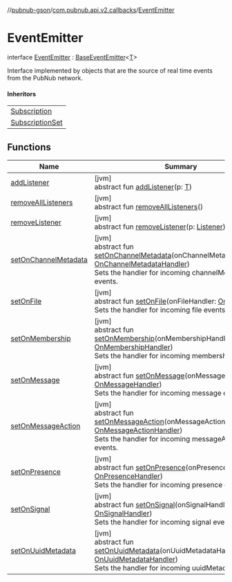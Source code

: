 //[pubnub-gson](../../../index.md)/[com.pubnub.api.v2.callbacks](../index.md)/[EventEmitter](index.md)

# EventEmitter

interface [EventEmitter](index.md) : [BaseEventEmitter](../../../../pubnub-gson/com.pubnub.api.v2.callbacks/-base-event-emitter/index.md)&lt;[T](../../../../pubnub-gson/com.pubnub.api.v2.callbacks/-base-event-emitter/index.md)&gt; 

Interface implemented by objects that are the source of real time events from the PubNub network.

#### Inheritors

| |
|---|
| [Subscription](../../com.pubnub.api.v2.subscriptions/-subscription/index.md) |
| [SubscriptionSet](../../com.pubnub.api.v2.subscriptions/-subscription-set/index.md) |

## Functions

| Name | Summary |
|---|---|
| [addListener](index.md#330403064%2FFunctions%2F-395131529) | [jvm]<br>abstract fun [addListener](index.md#330403064%2FFunctions%2F-395131529)(p: [T](../../../../pubnub-gson/com.pubnub.api.v2.callbacks/-base-event-emitter/index.md)) |
| [removeAllListeners](../../com.pubnub.api.v2.subscriptions/-subscription-set/index.md#983921133%2FFunctions%2F-395131529) | [jvm]<br>abstract fun [removeAllListeners](../../com.pubnub.api.v2.subscriptions/-subscription-set/index.md#983921133%2FFunctions%2F-395131529)() |
| [removeListener](index.md#-1323362624%2FFunctions%2F-395131529) | [jvm]<br>abstract fun [removeListener](index.md#-1323362624%2FFunctions%2F-395131529)(p: [Listener](../../../../pubnub-gson/com.pubnub.api.callbacks/-listener/index.md)) |
| [setOnChannelMetadata](set-on-channel-metadata.md) | [jvm]<br>abstract fun [setOnChannelMetadata](set-on-channel-metadata.md)(onChannelMetadataHandler: [OnChannelMetadataHandler](../../com.pubnub.api.v2.callbacks.handlers/-on-channel-metadata-handler/index.md))<br>Sets the handler for incoming channelMetadata events. |
| [setOnFile](set-on-file.md) | [jvm]<br>abstract fun [setOnFile](set-on-file.md)(onFileHandler: [OnFileHandler](../../com.pubnub.api.v2.callbacks.handlers/-on-file-handler/index.md))<br>Sets the handler for incoming file events. |
| [setOnMembership](set-on-membership.md) | [jvm]<br>abstract fun [setOnMembership](set-on-membership.md)(onMembershipHandler: [OnMembershipHandler](../../com.pubnub.api.v2.callbacks.handlers/-on-membership-handler/index.md))<br>Sets the handler for incoming membership events. |
| [setOnMessage](set-on-message.md) | [jvm]<br>abstract fun [setOnMessage](set-on-message.md)(onMessageHandler: [OnMessageHandler](../../com.pubnub.api.v2.callbacks.handlers/-on-message-handler/index.md))<br>Sets the handler for incoming message events. |
| [setOnMessageAction](set-on-message-action.md) | [jvm]<br>abstract fun [setOnMessageAction](set-on-message-action.md)(onMessageActionHandler: [OnMessageActionHandler](../../com.pubnub.api.v2.callbacks.handlers/-on-message-action-handler/index.md))<br>Sets the handler for incoming messageAction events. |
| [setOnPresence](set-on-presence.md) | [jvm]<br>abstract fun [setOnPresence](set-on-presence.md)(onPresenceHandler: [OnPresenceHandler](../../com.pubnub.api.v2.callbacks.handlers/-on-presence-handler/index.md))<br>Sets the handler for incoming presence events. |
| [setOnSignal](set-on-signal.md) | [jvm]<br>abstract fun [setOnSignal](set-on-signal.md)(onSignalHandler: [OnSignalHandler](../../com.pubnub.api.v2.callbacks.handlers/-on-signal-handler/index.md))<br>Sets the handler for incoming signal events. |
| [setOnUuidMetadata](set-on-uuid-metadata.md) | [jvm]<br>abstract fun [setOnUuidMetadata](set-on-uuid-metadata.md)(onUuidMetadataHandler: [OnUuidMetadataHandler](../../com.pubnub.api.v2.callbacks.handlers/-on-uuid-metadata-handler/index.md))<br>Sets the handler for incoming uuidMetadata events. |
